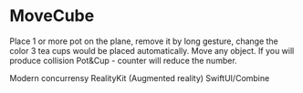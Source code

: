 # MoveCube

Place 1 or more pot on the plane, remove it by long gesture, change the color 
3 tea cups would be placed automatically. Move any object. 
If you will produce collision Pot&Cup - counter will reduce the number.

Modern concurrensy
RealityKit (Augmented reality)
SwiftUI/Combine
